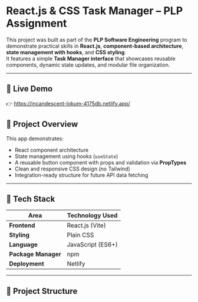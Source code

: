 # React.js & CSS Task Manager – PLP Assignment

This project was built as part of the **PLP Software Engineering** program to demonstrate practical skills in **React.js**, **component-based architecture**, **state management with hooks**, and **CSS styling**.  
It features a simple **Task Manager interface** that showcases reusable components, dynamic state updates, and modular file organization.

---

## 🚀 Live Demo

👉 https://incandescent-lokum-4175db.netlify.app/ 

## 🧠 Project Overview

This app demonstrates:
- React component architecture
- State management using hooks (`useState`)
- A reusable button component with props and validation via **PropTypes**
- Clean and responsive CSS design (no Tailwind)
- Integration-ready structure for future API data fetching

---

## 🧰 Tech Stack

| Area            | Technology Used |
|-----------------|----------------|
| **Frontend**    | React.js (Vite) |
| **Styling**     | Plain CSS |
| **Language**    | JavaScript (ES6+) |
| **Package Manager** | npm |
| **Deployment**  | Netlify |

---

## 📁 Project Structure

